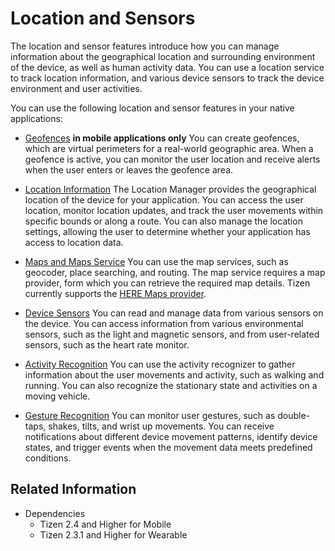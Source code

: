 # Location and Sensors

The location and sensor features introduce how you can manage information about the geographical location and surrounding environment of the device, as well as human activity data. You can use a location service to track location information, and various device sensors to track the device environment and user activities.

You can use the following location and sensor features in your native applications:

- [Geofences](geofences.md) **in mobile applications only**
You can create geofences, which are virtual perimeters for a real-world geographic area. When a geofence is active, you can monitor the user location and receive alerts when the user enters or leaves the geofence area.

- [Location Information](location.md)
The Location Manager provides the geographical location of the device for your application. You can access the user location, monitor location updates, and track the user movements within specific bounds or along a route. You can also manage the location settings, allowing the user to determine whether your application has access to location data.

- [Maps and Maps Service](maps.md)
You can use the map services, such as geocoder, place searching, and routing. The map service requires a map provider, form which you can retrieve the required map details. Tizen currently supports the [HERE Maps provider](https://developer.here.com/).

- [Device Sensors](device-sensors.md)
You can read and manage data from various sensors on the device. You can access information from various environmental sensors, such as the light and magnetic sensors, and from user-related sensors, such as the heart rate monitor.

- [Activity Recognition](activity.md)
You can use the activity recognizer to gather information about the user movements and activity, such as walking and running. You can also recognize the stationary state and activities on a moving vehicle.

- [Gesture Recognition](gesture.md)
You can monitor user gestures, such as double-taps, shakes, tilts, and wrist up movements. You can receive notifications about different device movement patterns, identify device states, and trigger events when the movement data meets predefined conditions.

## Related Information
* Dependencies
  - Tizen 2.4 and Higher for Mobile
  - Tizen 2.3.1 and Higher for Wearable
